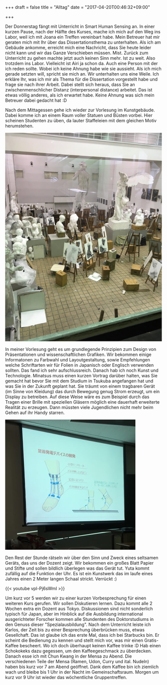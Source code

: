 +++
draft = false
title = "Alltag"
date = "2017-04-20T00:46:32+09:00"

+++

Der Donnerstag fängt mit Unterricht in Smart Human Sensing an. In einer kurzen
Pause, nach der Hälfte des Kurses, mache ich mich auf den Weg ins Labor, weil
ich mit Joana ein Treffen vereinbart habe. Mein Betreuer hat mir geraten mich
mit Ihr über das Dissertationsthema zu unterhalten. Als ich am Gebäude ankomme,
erreicht mich eine Nachricht, dass Sie heute leider nicht kann und wir das Ganze
Verschieben müssen. Mist. Zurück zum Unterricht zu gehen machte jetzt auch
keinen Sinn mehr. Ist zu weit. Also trotzdem ins Labor. Vielleicht ist Airi ja
schon da. Auch eine Person mit der ich reden sollte. Wobei ich keine Ahnung habe
wie sie aussieht. Als ich mich gerade setzten will, spricht sie mich an. Wir
unterhalten uns eine Weile. Ich erkläre Ihr, was ich mir als Thema für die
Dissertation vorgestellt habe und frage sie nach ihrer Arbeit. Dabei stellt sich
heraus, dass Sie an zwischenmenschlicher Distanz (interpersonal distance)
arbeitet. Das ist etwas völlig anderes, als ich erwartet habe. Keine Ahnung was
sich mein Betreuer dabei gedacht hat :D

Nach dem Mittagessen gehe ich wieder zur Vorlesung im Kunstgebäude. Dabei komme
ich an einem Raum voller Statuen und Büsten vorbei. Hier scheinen Studenten zu
üben, da lauter Staffeleien mit dem gleichen Motiv herumstehen.

![Art Room](/img/2017_04_20/art.jpg)

In meiner Vorlesung geht es um grundlegende Prinzipien zum Design von
Präsentationen und wissenschaftlichen Grafiken. Wir bekommen einige Informatonen
zu Farbwahl und Layoutgestaltung, sowie Empfehlungen welche Schriftarten wir für
Folien in Japanisch oder Englisch verwenden sollten. Das fand ich sehr
aufschlussreich. Danach hab ich noch Kunst und Technologie. Minatsus muss einen
kurzen Vortrag darüber halten, was Sie gemacht hat bevor Sie mit dem Studium in
Tsukuba angefangen hat und was Sie in der Zukunft geplant hat. Sie träumt von
einem tragbaren Gerät (im Sinne von Kleidung) das durch Bewegung genug Strom
erzeugt, um ein Display zu betreiben. Auf diese Weise wäre es zum Beispiel durch
das Tragen einer Brille mit speziellen Gläsern möglich eine dauerhaft erweiterte
Realität zu erzeugen. Dann müssten viele Jugendlichen nicht mehr beim Gehen auf
ihr Handy starren.

![Minatsu Dream](/img/2017_04_20/minatsu.jpg)

Den Rest der Stunde rätseln wir über den Sinn und Zweck eines seltsamen Geräts,
das uns der Dozent zeigt. Wir bekommen ein großes Blatt Papier und Stifte und
sollen bildlich überlegen was das Gerät tut. Yuta kommt zufällig auf die
Funktion der Uhr. Es ist ein Kunstwerk das im laufe eines Jahres einen 2 Meter
langen Schaal strickt. Verrückt :)

{{< youtube vpl-Pj6sWmI >}}

Um kurz vor 5 werden wir zu einer kurzen Vorbesprechung für einen weiteren Kurs
gerufen. Wir sollen Diskutieren lernen. Dazu kommt alle 2 Wochen extra ein
Dozent aus Tokyo. Diskussionen sind nicht sonderlich typisch für Japan, aber im
Hinblick auf die Ausbildung international ausgerichteter Forscher kommen alle
Stundenten des Doktorstudiums in den Genuss dieser "Spezialausbildung". Nach dem
Unterricht leiste ich Karlos, der Zeit bis zu einer Besprechung überbrücken muss,
etwas Gesellchaft. Das ist glaube ich das erste Mal, dass ich bei Starbucks bin.
Er scheint die Bedienung zu kennen und stellt mich vor, was mir einen
Gratis-Kaffee bescheert. Wo ich doch überhaupt keinen Kaffee trinke :D
Hab einen Schokokeks dazu gegessen, um den Kaffeegeschmack zu überdecken. Danach
esse ich mit Chun Kwang in der Mensa zu Abend. Die verschiedenen Teile der Mensa
(Ramen, Udon, Curry und ital. Nudeln) haben bis kurz vor 7 am Abend geöffnet.
Dank dem Kaffee bin ich ziemlich wach und bleibe bis 1 Uhr in der Nacht im
Gemeinschaftsraum. Morgen um kurz vor 9 Uhr ist wieder das wöchentliche
Gruppentreffen.
